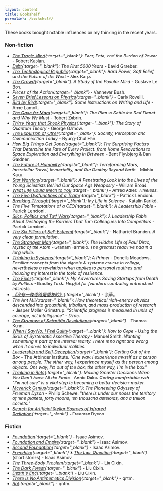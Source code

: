 ```yaml
---
layout: content
title: Bookshelf
permalink: /bookshelf/
---
```


These books brought notable influences on my thinking in the recent years.

### Non-fiction
- *[The Tragic Mind](https://www.goodreads.com/book/show/60747416-the-tragic-mind){:target="_blank"}: Fear, Fate, and the Burden of Power* - Robert Kaplan.
- *[Debt](https://www.goodreads.com/book/show/6617037-debt){:target="_blank"}: The First 5000 Years* - David Graeber.
- *[The Technological Republic](https://www.goodreads.com/book/show/213618136-the-technological-republic){:target="_blank"}: Hard Power, Soft Belief, and the Future of the West* - Alex Karp.
- *[The Crowd](https://www.goodreads.com/book/show/573045.The_Crowd){:target="_blank"}: A Study of the Popular Mind* - Gustave Le Bon.
- *[Pieces of the Action](https://www.goodreads.com/book/show/14290284-pieces-of-the-action){:target="_blank"}* - Vannevar Bush.
- *[Seven Brief Lessons on Physics](https://www.goodreads.com/book/show/25734172-seven-brief-lessons-on-physics){:target="_blank"}* - Carlo Rovelli.
- *[Bird by Bird](https://www.goodreads.com/book/show/12543.Bird_by_Bird){:target="_blank"}: Some Instructions on Writing and Life* - Anne Lamott.
- *[The Case for Mars](https://www.goodreads.com/book/show/2123541){:target="_blank"}: The Plan to Settle the Red Planet and Why We Must* - Robert Zubrin.
- *[Thirty Years that Shook Physics](https://www.goodreads.com/book/show/17265.Thirty_Years_that_Shook_Physics){:target="_blank"}: The Story of Quantum Theory* - George Gamow.
- *[The Expulsion of Other](https://www.goodreads.com/book/show/36709664-the-expulsion-of-the-other){:target="_blank"}: Society, Perception and Communication Today* - Byung-Chul Han.
- *[How Big Things Get Done](https://www.goodreads.com/book/show/61327449-how-big-things-get-done){:target="_blank"}: The Surprising Factors That Determine the Fate of Every Project, from Home Renovations to Space Exploration and Everything In Between* - Bent Flyvbjerg & Dan Gardner.
- *[The Future of Humanity](https://www.goodreads.com/book/show/36407347-the-future-of-humanity){:target="_blank"}: Terraforming Mars, Interstellar Travel, Immortality, and Our Destiny Beyond Earth* - Michio Kaku.
- *[Star Warriors](https://www.goodreads.com/book/show/1007849.Star_Warriors){:target="_blank"}: A Penetrating Look into the Lives of the Young Scientists Behind Our Space Age Weaponry* - William Broad.
- *[What Life Could Mean to You](https://www.goodreads.com/book/show/6997679){:target="_blank"}* - Alfred Adler. *Timeless.*
- *[The Five Dysfunctions of a Team](https://www.goodreads.com/book/show/21343.The_Five_Dysfunctions_of_a_Team){:target="_blank"}* - Patrick Lencioni.
- *[Breaking Through](https://www.goodreads.com/book/show/123025953-breaking-through){:target="_blank"}: My Life in Science* - Katalin Karikó.
- *[The Five Temptations of a CEO](https://www.goodreads.com/book/show/49146.The_Five_Temptations_of_a_CEO){:target="_blank"}: A Leadership Fable* - Patrick Lencioni.
- *[Silos, Politics and Turf Wars](https://www.goodreads.com/en/book/show/19129.Silos_Politics_and_Turf_Wars){:target="_blank"}: A Leadership Fable About Destroying the Barriers That Turn Colleagues Into Competitors* - Patrick Lencioni.
- *[The Six Pillars of Self-Esteem](https://www.goodreads.com/book/show/79352.Six_Pillars_of_Self_Esteem){:target="_blank"}* - Nathaniel Branden. *A very clean formulation*.
- *[The Strangest Man](https://www.goodreads.com/book/show/6629359-the-strangest-man){:target="_blank"}: The Hidden Life of Paul Dirac, Mystic of the Atom* - Graham Farmelo. *The greatest read I've had in a long while.*
- *[Thinking In Systems](https://www.goodreads.com/book/show/3828902-thinking-in-systems){:target="_blank"}: A Primer* - Donella Meadows. *Familiar concepts from the signals & systems course in college, nevertheless a revelation when applied to personal routines and inducing my interest in the topic of resilience.*
- *[The Fixer](https://www.goodreads.com/book/show/38649807-the-fixer){:target="_blank"}: My Adventures Saving Startups from Death by Politics* - Bradley Tusk. *Helpful for founders combating entrenched interests.*
- *[《沒有一條道路是重複的》](https://www.eslite.com/product/1001116171290769){:target="_blank"}* - 余華。
- *[The Ant Mill](https://www.goodreads.com/book/show/237003337-the-ant-mill){:target="_blank"}: How theoretical high-energy physics descended into groupthink, tribalism, and mass-production of research* - Jesper Møller Grimstrup. *"Scientific progress is measured in units of courage, not intelligence" - Dirac.*
- *[The Structure of Scientific Revolutions](https://www.goodreads.com/en/book/show/61539.The_Structure_of_Scientific_Revolutions){:target="_blank"}* - Thomas Kuhn.
- *[When I Say No, I Feel Guilty](https://www.goodreads.com/book/show/1098624.When_I_Say_No_I_Feel_Guilty){:target="_blank"}: How to Cope - Using the Skills of Systematic Assertive Therapy* - Manuel Smith. *Wanting something is part of the internal reality. There is no right and wrong when it comes to individual realities.*
- *[Leadership and Self-Deception](https://www.goodreads.com/book/show/180463.Leadership_and_Self_Deception){:target="_blank"}: Getting Out of the Box* - The Arbinger Institute. *"One way, I experience myself as a person among people. The other way, I experience myself as the person among objects. One way, I'm out of the box; the other way, I'm in the box."*
- *[Thinking in Bets](https://www.goodreads.com/book/show/35957157-thinking-in-bets){:target="_blank"}: Making Smarter Decisions When You Don't Have All the Facts* - Annie Duke. *Getting comfortable with "I'm not sure" is a vital step to becoming a better decision-maker.*
- *[Maverick Genius](https://www.goodreads.com/book/show/15793070-maverick-genius){:target="_blank"}: The Pioneering Odyssey of Freeman Dyson* - Phillip Schewe. "*there is under our noses the territory of nine planets, forty moons, ten thousand asteroids, and a trillion comets.*"
- *[Search for Artificial Stellar Sources of Infrared Radiation](https://epizodsspace.airbase.ru/bibl/inostr-yazyki/science/1960/Dyson_Search_for_Artificial_Stellar_Sources_of_Infrared_Radiation_Science_131_(1960).pdf){:target="_blank"}* - Freeman Dyson.

### Fiction
- *[Foundation](https://www.goodreads.com/book/show/29579.Foundation){:target="_blank"}* - Isaac Asimov.
- *[Foundation and Empire](https://www.goodreads.com/book/show/29581.Foundation_and_Empire){:target="_blank"}* - Isaac Asimov.
- *[Second Foundation](https://www.goodreads.com/book/show/29580.Second_Foundation){:target="_blank"}* - Isaac Asimov.
- *[Franchise](https://www.goodreads.com/en/book/show/837234.Franchise){:target="_blank"}* & *[The Last Question](https://www.goodreads.com/book/show/4808763-the-last-question){:target="_blank"}* (short stories) - Isaac Asimov.
- *[The Three-Body Problem](https://www.goodreads.com/book/show/20518872-the-three-body-problem){:target="_blank"}* - Liu Cixin.
- *[The Dark Forest](https://www.goodreads.com/book/show/23168817-the-dark-forest){:target="_blank"}* - Liu Cixin.
- *[Death's End](https://www.goodreads.com/book/show/25451264-death-s-end){:target="_blank"}* - Liu Cixin.
- *[There Is No Antimemetics Division](https://www.goodreads.com/book/show/54870256-there-is-no-antimemetics-division){:target="_blank"}* - qntm.
- *[Ra](https://www.goodreads.com/book/show/57891607-ra){:target="_blank"}* - qntm.
